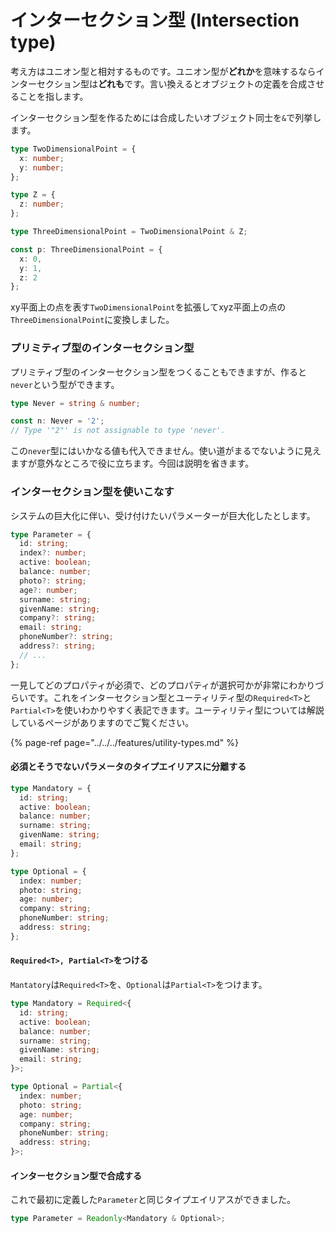 # インターセクション型 \(Intersection type\)

考え方はユニオン型と相対するものです。ユニオン型が**どれか**を意味するならインターセクション型は**どれも**です。言い換えるとオブジェクトの定義を合成させることを指します。

インターセクション型を作るためには合成したいオブジェクト同士を`&`で列挙します。

```typescript
type TwoDimensionalPoint = {
  x: number;
  y: number;
};

type Z = {
  z: number;
};

type ThreeDimensionalPoint = TwoDimensionalPoint & Z;

const p: ThreeDimensionalPoint = {
  x: 0,
  y: 1,
  z: 2
};
```

xy平面上の点を表す`TwoDimensionalPoint`を拡張してxyz平面上の点の`ThreeDimensionalPoint`に変換しました。

### プリミティブ型のインターセクション型

プリミティブ型のインターセクション型をつくることもできますが、作ると`never`という型ができます。

```typescript
type Never = string & number;

const n: Never = '2';
// Type '"2"' is not assignable to type 'never'.
```

この`never`型にはいかなる値も代入できません。使い道がまるでないように見えますが意外なところで役に立ちます。今回は説明を省きます。

### インターセクション型を使いこなす

システムの巨大化に伴い、受け付けたいパラメーターが巨大化したとします。

```typescript
type Parameter = {
  id: string;
  index?: number;
  active: boolean;
  balance: number;
  photo?: string;
  age?: number;
  surname: string;
  givenName: string;
  company?: string;
  email: string;
  phoneNumber?: string;
  address?: string;
  // ...
};
```

一見してどのプロパティが必須で、どのプロパティが選択可かが非常にわかりづらいです。これをインターセクション型とユーティリティ型の`Required<T>`と`Partial<T>`を使いわかりやすく表記できます。ユーティリティ型については解説しているページがありますのでご覧ください。

{% page-ref page="../../../features/utility-types.md" %}

#### 必須とそうでないパラメータのタイプエイリアスに分離する

```typescript
type Mandatory = {
  id: string;
  active: boolean;
  balance: number;
  surname: string;
  givenName: string;
  email: string;
};

type Optional = {
  index: number;
  photo: string;
  age: number;
  company: string;
  phoneNumber: string;
  address: string;
};
```

#### `Required<T>, Partial<T>`をつける

`Mantatory`は`Required<T>`を、`Optional`は`Partial<T>`をつけます。

```typescript
type Mandatory = Required<{
  id: string;
  active: boolean;
  balance: number;
  surname: string;
  givenName: string;
  email: string;
}>;

type Optional = Partial<{
  index: number;
  photo: string;
  age: number;
  company: string;
  phoneNumber: string;
  address: string;
}>;
```

#### インターセクション型で合成する

これで最初に定義した`Parameter`と同じタイプエイリアスができました。

```typescript
type Parameter = Readonly<Mandatory & Optional>;
```

